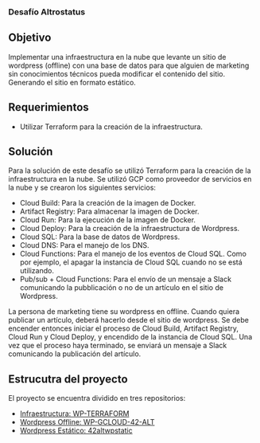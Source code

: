 ### Desafío Altrostatus

## Objetivo
Implementar una infraestructura en la nube que levante un sitio de wordpress (offline) con una base de datos para que alguien de marketing sin conocimientos técnicos pueda modificar el contenido del sitio. Generando el sitio en formato estático.

## Requerimientos
- Utilizar Terraform para la creación de la infraestructura.

## Solución
Para la solución de este desafío se utilizó Terraform para la creación de la infraestructura en la nube. Se utilizó GCP como proveedor de servicios en la nube y se crearon los siguientes servicios:
- Cloud Build: Para la creación de la imagen de Docker.
- Artifact Registry: Para almacenar la imagen de Docker.
- Cloud Run: Para la ejecución de la imagen de Docker.
- Cloud Deploy: Para la creación de la infraestructura de Wordpress.
- Cloud SQL: Para la base de datos de Wordpress.
- Cloud DNS: Para el manejo de los DNS.
- Cloud Functions: Para el manejo de los eventos de Cloud SQL. Como por ejemplo, el apagar la instancia de Cloud SQL cuando no se está utilizando.
- Pub/sub + Cloud Functions: Para el envío de un mensaje a Slack comunicando la pubblicación o no de un artículo en el sitio de Wordpress.

La persona de marketing tiene su wordpress en offline. Cuando quiera publicar un artículo, deberá hacerlo desde el sitio de wordpress. Se debe encender entonces iniciar el proceso de Cloud Build, Artifact Registry, Cloud Run y Cloud Deploy, y encendido de la instancia de Cloud SQL. Una vez que el proceso haya terminado, se enviará un mensaje a Slack comunicando la publicación del artículo.

## Estrucutra del proyecto
El proyecto se encuentra dividido en tres repositorios:
- [Infraestructura: WP-TERRAFORM](https://github.com/siemeris/WP-TERRAFORM)
- [Wordpress Offline: WP-GCLOUD-42-ALT](https://github.com/siemeris/WP-GCLOUD-42-ALT)
- [Wordpress Estático: 42altwpstatic](https://github.com/siemeris/42altwpstatic)
